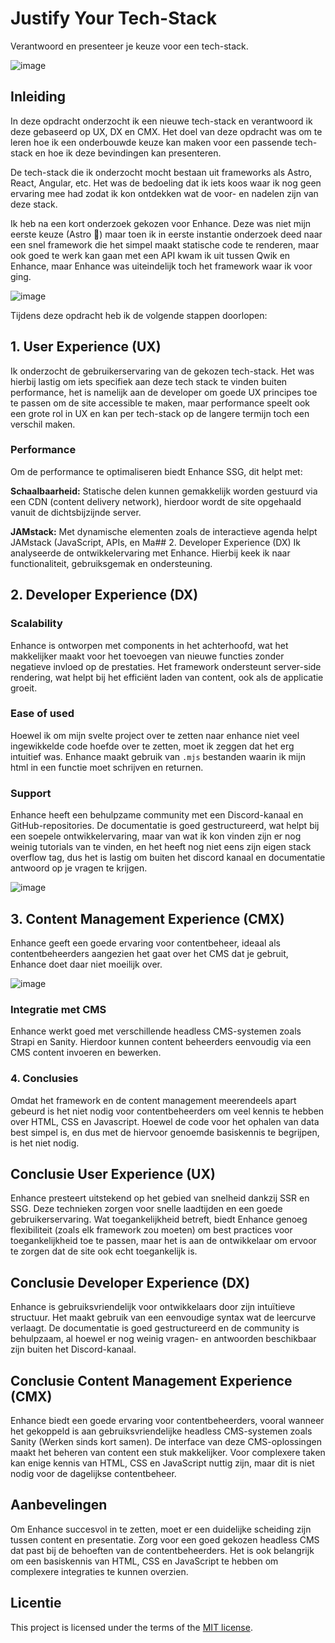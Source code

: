 # Justify Your Tech-Stack

Verantwoord en presenteer je keuze voor een tech-stack.

![image](https://github.com/user-attachments/assets/85a58afa-c646-4736-8593-24c80e813c93)

## Inleiding

In deze opdracht onderzocht ik  een nieuwe tech-stack en verantwoord ik deze gebaseerd op UX, DX en CMX. Het doel van deze opdracht was om te leren hoe ik een onderbouwde keuze kan maken voor een passende tech-stack en hoe ik deze bevindingen kan presenteren.

De tech-stack die ik onderzocht mocht bestaan uit frameworks als Astro, React, Angular, etc. Het was de bedoeling dat ik iets koos waar ik nog geen ervaring mee had zodat ik kon ontdekken wat de voor- en nadelen zijn van deze stack.

Ik heb na een kort onderzoek gekozen voor Enhance. Deze was niet mijn eerste keuze (Astro 👀) maar toen ik in eerste instantie onderzoek deed naar een snel framework die het simpel maakt statische code te renderen, maar ook goed te werk kan gaan met een API kwam ik uit tussen Qwik en Enhance, maar Enhance was uiteindelijk toch het framework waar ik voor ging.

![image](https://github.com/user-attachments/assets/fe6e81df-e4b6-4c45-a403-be084c5bc872)

Tijdens deze opdracht heb ik de volgende stappen doorlopen:

## 1. User Experience (UX)
Ik onderzocht de gebruikerservaring van de gekozen tech-stack. Het was hierbij lastig om iets specifiek aan deze tech stack te vinden buiten performance, het is namelijk aan de developer om goede UX principes toe te passen om de site accessible te maken, maar performance speelt ook een grote rol in UX en kan per tech-stack op de langere termijn toch een verschil maken.

### Performance
Om de performance te optimaliseren biedt Enhance SSG, dit helpt met:

**Schaalbaarheid:** Statische delen kunnen gemakkelijk worden gestuurd via een CDN (content delivery network), hierdoor wordt de site opgehaald vanuit de dichtsbijzijnde server.

**JAMstack:** Met dynamische elementen zoals de interactieve agenda helpt JAMstack (JavaScript, APIs, en Ma## 2. Developer Experience (DX)
Ik analyseerde de ontwikkelervaring met Enhance. Hierbij keek ik naar functionaliteit, gebruiksgemak en ondersteuning.
## 2. Developer Experience (DX)

### Scalability
Enhance is ontworpen met components in het achterhoofd, wat het makkelijker maakt voor het toevoegen van nieuwe functies zonder negatieve invloed op de prestaties. Het framework ondersteunt server-side rendering, wat helpt bij het efficiënt laden van content, ook als de applicatie groeit.

### Ease of used
Hoewel ik om mijn svelte project over te zetten naar enhance niet veel ingewikkelde code hoefde over te zetten, moet ik zeggen dat het erg intuitief was. Enhance maakt gebruik van ``.mjs`` bestanden waarin ik mijn html in een functie moet schrijven en returnen. 

### Support
Enhance heeft een behulpzame community met een Discord-kanaal en GitHub-repositories. De documentatie is goed gestructureerd, wat helpt bij een soepele ontwikkelervaring, maar van wat ik kon vinden zijn er nog weinig tutorials van te vinden, en het heeft nog niet eens zijn eigen stack overflow tag, dus het is lastig om buiten het discord kanaal en documentatie antwoord op je vragen te krijgen. 

![image](https://github.com/user-attachments/assets/4f15c951-2828-40d2-a984-fe2e6215cde2)


## 3. Content Management Experience (CMX)
Enhance geeft een goede ervaring voor contentbeheer, ideaal als contentbeheerders aangezien het gaat over het CMS dat je gebruit, Enhance doet daar niet moeilijk over. 

![image](https://github.com/user-attachments/assets/2c528577-d9a7-49f8-a6ff-ef2c962a9adc)


### Integratie met CMS
Enhance werkt goed met verschillende headless CMS-systemen zoals Strapi en Sanity. Hierdoor kunnen content beheerders eenvoudig via een CMS content invoeren en bewerken.

### 4. Conclusies
Omdat het framework en de content management meerendeels apart gebeurd is het niet nodig voor contentbeheerders om veel kennis te hebben over HTML, CSS en Javascript. Hoewel de code voor het ophalen van data best simpel is, en dus met de hiervoor genoemde basiskennis te begrijpen, is het niet nodig.


## Conclusie User Experience (UX)
Enhance presteert uitstekend op het gebied van snelheid dankzij SSR en SSG. Deze technieken zorgen voor snelle laadtijden en een goede gebruikerservaring. Wat toegankelijkheid betreft, biedt Enhance genoeg flexibiliteit (zoals elk framework zou moeten) om best practices voor toegankelijkheid toe te passen, maar het is aan de ontwikkelaar om ervoor te zorgen dat de site ook echt toegankelijk is. 

## Conclusie Developer Experience (DX)
Enhance is gebruiksvriendelijk voor ontwikkelaars door zijn intuïtieve structuur. Het maakt gebruik van een eenvoudige syntax wat de leercurve verlaagt. De documentatie is goed gestructureerd en de community is behulpzaam, al hoewel er nog weinig vragen- en antwoorden beschikbaar zijn buiten het Discord-kanaal. 

## Conclusie Content Management Experience (CMX)
Enhance biedt een goede ervaring voor contentbeheerders, vooral wanneer het gekoppeld is aan gebruiksvriendelijke headless CMS-systemen zoals Sanity (Werken sinds kort samen). De interface van deze CMS-oplossingen maakt het beheren van content een stuk makkelijker. Voor complexere taken kan enige kennis van HTML, CSS en JavaScript nuttig zijn, maar dit is niet nodig voor de dagelijkse contentbeheer.

## Aanbevelingen
Om Enhance succesvol in te zetten, moet er een duidelijke scheiding zijn tussen content en presentatie. Zorg voor een goed gekozen headless CMS dat past bij de behoeften van de contentbeheerders. Het is ook belangrijk om een basiskennis van HTML, CSS en JavaScript te hebben om complexere integraties te kunnen overzien.

## Licentie

This project is licensed under the terms of the [MIT license](./LICENSE).


